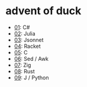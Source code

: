 # advent of duck

- [01](./01/): C#
- [02](./02/): Julia
- [03](./03/): Jsonnet
- [04](./04/): Racket
- [05](./05/): C
- [06](./06/): Sed / Awk
- [07](./07/): Zig
- [08](./08/): Rust
- [09](./09/): J / Python
